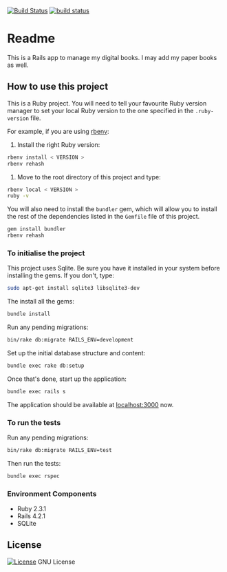 [![Build Status](https://travis-ci.org/octopusinvitro/kitepkana.svg?branch=master)](https://travis-ci.org/octopusinvitro/kitepkana)
[![build status](https://gitlab.com/octopusinvitro/kitepkana/badges/master/build.svg)](https://gitlab.com/octopusinvitro/kitepkana/commits/master)


# Readme

This is a Rails app to manage my digital books. I may add my paper books as well.

## How to use this project

This is a Ruby project.
You will need to tell your favourite Ruby version manager to set your local Ruby version to the one specified in the `.ruby-version` file.

For example, if you are using [rbenv](https://cbednarski.com/articles/installing-ruby/):

1. Install the right Ruby version:
```bash
rbenv install < VERSION >
rbenv rehash
```
1. Move to the root directory of this project and type:
```bash
rbenv local < VERSION >
ruby -v
```

You will also need to install the `bundler` gem, which will allow you to install the rest of the dependencies listed in the `Gemfile` file of this project.

```bash
gem install bundler
rbenv rehash
```


### To initialise the project

This project uses Sqlite. Be sure you have it installed in your system before installing the gems. If you don't, type:

```bash
sudo apt-get install sqlite3 libsqlite3-dev
```

The install all the gems:

```bash
bundle install
```

Run any pending migrations:

```bash
bin/rake db:migrate RAILS_ENV=development
```

Set up the initial database structure and content:

```bash
bundle exec rake db:setup
```

Once that's done, start up the application:

```bash
bundle exec rails s
```

The application should be available at [localhost:3000](http://localhost:3000) now.


### To run the tests

Run any pending migrations:

```bash
bin/rake db:migrate RAILS_ENV=test
```

Then run the tests:

```bash
bundle exec rspec
```


### Environment Components

- Ruby 2.3.1
- Rails 4.2.1
- SQLite


## License

[![License](https://img.shields.io/badge/gnu-license-green.svg?style=flat)](https://opensource.org/licenses/GPL-2.0)
GNU License
